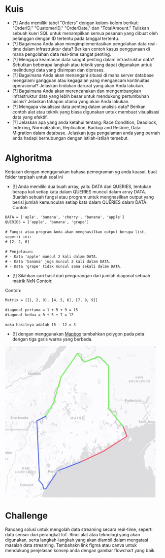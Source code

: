# Kuis

- [?] Anda memiliki tabel "Orders" dengan kolom-kolom berikut: "OrderID," "CustomerID," "OrderDate," dan "TotalAmount." Tuliskan sebuah kueri SQL untuk menampilkan semua pesanan yang dibuat oleh pelanggan dengan ID tertentu pada tanggal tertentu.
- [?] Bagaimana Anda akan mengimplementasikan pengolahan data real-time dalam infrastruktur data? Berikan contoh kasus penggunaan di mana pengolahan data real-time sangat penting.
- [?] Mengapa keamanan data sangat penting dalam infrastruktur data? Sebutkan beberapa langkah atau teknik yang dapat digunakan untuk melindungi data yang disimpan dan diproses.
- [?] Bagaimana Anda akan menangani situasi di mana server database mengalami gangguan atau kegagalan yang mengancam kontinuitas operasional? Jelaskan tindakan darurat yang akan Anda lakukan.
- [?] Bagaimana Anda akan merencanakan dan mengembangkan infrastruktur data yang lebih besar untuk mendukung pertumbuhan bisnis? Jelaskan tahapan utama yang akan Anda lakukan.
- [?] Mengapa visualisasi data penting dalam analisis data? Berikan contoh alat atau teknik yang biasa digunakan untuk membuat visualisasi data yang efektif.
- [?] Jelaskan apa yang anda ketahui tentang: Race Condition, Deadlock, Indexing, Normalization, Replication, Backup and Restore, Data Migration dalam database. Jelaskan juga pengalaman anda yang pernah anda hadapi berhubungan dengan istilah-istilah tersebut.

# Alghoritma
Kerjakan dengan menggunakan bahasa pemograman yg anda kuasai, buat folder terpisah untuk soal ini
- [!] Anda memiliki dua buah array, yaitu DATA dan QUERIES, tentukan berapa kali setiap kata dalam QUERIES muncul dalam array DATA. Buatlah sebuah fungsi atau program untuk menghasilkan output yang berisi jumlah kemunculan setiap kata dalam QUERIES dalam DATA. 
Contoh:  
```
DATA = ['aple', 'banana', 'cherry', 'banana', 'apple']
QUERIES = ['apple', 'banana', 'grape']

# Fungsi atau program Anda akan menghasilkan output berupa list, seperti ini:
# [2, 2, 0]

# Penjelasan:
# - Kata 'apple' muncul 2 kali dalam DATA.
# - Kata 'banana' juga muncul 2 kali dalam DATA.
# - Kata 'grape' tidak muncul sama sekali dalam DATA.
```
- [!] Silahkan cari hasil dari pengurangan dari jumlah diagonal sebuah matrik NxN Contoh:

Contoh:
```
Matrix = [[1, 2, 0], [4, 5, 6], [7, 8, 9]]

diagonal pertama = 1 + 5 + 9 = 15 
diagonal kedua = 0 + 5 + 7 = 12 

maka hasilnya adalah 15 - 12 = 3
```

- [!] dengan menggunakan [Mapbox](https://docs.mapbox.com/help/glossary/mapbox-gl-js/) tambahkan polygon pada peta dengan tiga garis warna yang berbeda. 

![Contoh gambar.](mapbox.jpg)

# Challenge
Rancang solusi untuk mengolah data streaming secara real-time, seperti data sensor dari perangkat IoT. Rinci alat atau teknologi yang akan digunakan, serta langkah-langkah yang akan diambil dalam mengatasi masalah data streaming. Tambahakn link figma atau canva untuk mendukung penjelasan konsep anda dengan gambar flowchart yang baik.